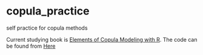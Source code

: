 # copula_practice
self practice for copula methods

Current studying book is [Elements of Copula Modeling with R](https://link.springer.com/book/10.1007/978-3-319-89635-9). The code can be found from [Here](http://copula.r-forge.r-project.org/book/)
